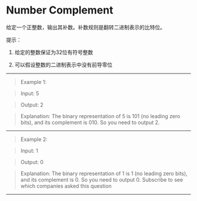 # Number Complement

给定一个正整数，输出其补数。补数规则是翻转二进制表示的比特位。

提示：

1. 给定的整数保证为32位有符号整数


2. 可以假设整数的二进制表示中没有前导零位

---

>Example 1:

>Input: 5

>Output: 2

>Explanation: The binary representation of 5 is 101 (no leading zero bits), and its complement is 010. So you need to output 2.

---
>Example 2:

>Input: 1

>Output: 0

>Explanation: The binary representation of 1 is 1 (no leading zero bits), and its complement is 0. So you need to output 0.
Subscribe to see which companies asked this question

---
